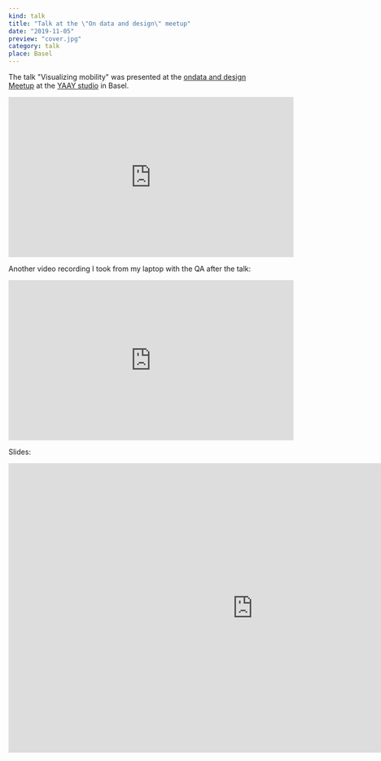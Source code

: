 ```yaml
---
kind: talk
title: "Talk at the \"On data and design\" meetup"
date: "2019-11-05"
preview: "cover.jpg"
category: talk
place: Basel
---
```

The talk "Visualizing mobility" was presented at the [ondata and design Meetup](https://www.meetup.com/de-DE/ondataanddesign-Switzerland/events/265947767/) at the 
[YAAY studio](http://yaay.ch/) in Basel.

<iframe width="560" height="315" src="https://www.youtube-nocookie.com/embed/8HvtlZg9MKU?rel=0" frameborder="0" allow="accelerometer; autoplay; encrypted-media; gyroscope; picture-in-picture" allowfullscreen></iframe>

Another video recording I took from my laptop with the QA after the talk:              
<iframe width="560" height="315" src="https://www.youtube-nocookie.com/embed/tBDdtykkO7s?rel=0" frameborder="0" allow="accelerometer; autoplay; encrypted-media; gyroscope; picture-in-picture" allowfullscreen></iframe>

Slides:     

<iframe src="https://docs.google.com/presentation/d/e/2PACX-1vQ5stcOk_72D2iuyI7guvJoQuaNgJKvyfpmjxWTrLdiOnhbuaUcLSB5sRksgjyhph6R0xcg-qcow72K/embed?start=false&loop=false&delayms=3000" frameborder="0" width="960" height="569" allowfullscreen="true" mozallowfullscreen="true" webkitallowfullscreen="true"></iframe>

